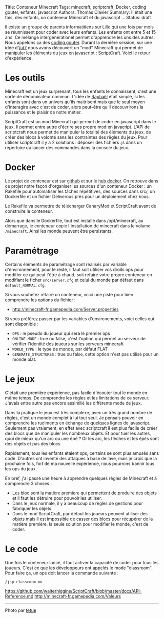 Title: Conteneur Minecraft
Tags: minecraft, scriptcraft, Docker, coding gouter, enfants, javascript
Authors: Thomas Clavier
Summary: Il était une fois, des enfants, un conteneur Minecraft et du javascript ...
Status: draft

Il existe un groupe de parents informatitiens sur Lille qui une fois par mois se réunnissent pour coder avec leurs enfants. Les enfants ont entre 5 et 15 ans. Ce mélange intergénérationel permet d'apprendre les uns des autres. Nous appelons ça des [coding gouter](http://codinggouter.org/). Durant la dernière session, sur une idée d'[/ut7](http://gnanclub.ut7.fr/) nous avons découvert un "mod" Minecraft qui permet de manipuler les éléments du jeux en javascript : [ScriptCraft](http://scriptcraftjs.org/). Voici le retour d'expérience.

# Les outils

Minecraft est un jeux surprenant, tous les enfants le connaissent, c'est une sorte de dénominateur commun. L'idée de [Raphaël](http://ut7.fr/equipe.html) était simple, si les enfants sont dans un univers qu'ils maitrisent mais que le seul moyen d'interagire avec c'est de coder, alors peut-être qu'il découvrirons la puissance et le plaisir de notre métier.

ScriptCraft est un mod Minecraft qui permet de coder en javascript dans le jeux. Il permet entre autre d'écrire ses propre mod en javacript. L'API de scriptcraft nous permet de manipuler la totalité des éléments du jeux, de créer des blocs à volonté sans les contraintes des rêgles du jeux.
Pour utiliser scriptcraft il y a 2 solutions : déposer des fichiers .js dans un répertoire ou lancer des commandes dans la console du jeux.

# Docker

Le projet de conteneur est sur [github](https://github.com/tclavier/docker-scriptcraft) et sur le [hub docker](https://registry.hub.docker.com/u/tclavier/scriptcraft/). On retrouve dans ce projet notre façon d'organiser les sources d'un conteneur Docker : un Rakefile pour automatiser les tâches répétitives, des sources dans src/, un Dockerfile et un fichier Deliverous près pour un déploiement chez nous.

Le Rakefile va permettre de télécharger CanaryMod et ScriptCraft avant de construire le conteneur.

Alors que dans le Dockerfile, tout est installé dans /opt/minecraft, au démarrage, le conteneur copie l'installation de minecraft dans le volume `/minecraft`. Ainsi les monde peuvent être persistants.

# Paramétrage

Certains éléments de paramétrage sont réalisés par variable d'environnement, pour le reste, il faut soit utiliser vos droits ops pour modifier ce qui peut l'être à chaud, soit refaire votre propre conteneur en modifiant le ficher `src/server.cfg` et celui du monde par défaut dans `default_NORMAL.cfg`. 

Si vous souhetez refaire un conteneur, voici une piste pour bien comprendre les options du fichier : 
* http://minecraft-fr.gamepedia.com/Server.properties

Si vous préférez passer par les variables d'environements, voici celles qui sont disponible : 
* `OPS` : le pseudo du joueur qui sera le premier ops
* `ONLINE_MODE` : true ou false, c'est l'option qui permet au serveur de vérifier l'identité des joueurs sur les serveurs minecraft
* `WORLD_TYPE` : le type de monde, par défaut FLAT
* `GENERATE_STRUCTURES` : true ou false, cette option n'est pas utilisé pour un monde plat.

# Le jeux

C'était une première expérience, pas facile d'écouter tout le monde en même temps. De comprendre les règles et les limitations de ce serveur. J'avais entre autre pas encore assimilié les différents mode de jeux. 

Dans la pratique le jeux est très complexe, avec un très grand nombre de rêgles, c'est un monde complet à lui tout seul. Je pensais pouvoir en comprendre les rudiments en échange de quelques lignes de javascript. Seulement pas vraiement, en effet avec scriptcraft il est plus facile de créer des blocs que de manipuler les nombreux objets. Et pour tuer les autres, quoi de mieux qu'un arc ou une épé ? Or les arc, les flèches et les épés sont des objets et pas des blocs.

Rapidement, tous les enfants étaient ops, certains se sont plus amusés sans code. D'autres ont inventé des attaques à base de lave, mais je crois que la prochaine fois, fort de ma nouvelle expérience, nous pourrons bannir tous les ops du jeux.

En bref, j'ai passé une heure à apprendre quelques règles de Minecraft et à comprendre 3 choses : 

* Les bloc sont la matière première qui permettent de produire des objets et il faut les détruire pour pouvoir les utiliser.
* Dans le jeux normale, il y a beaucoup de règles de gestions pour fabriquer les objets.
* Dans le mod ScriptCraft, par défaut les joueurs peuvent utiliser des objets mais il est impossible de casser des blocs pour récupérer de la matière première, la seule solution pour modifier le monde, c'est de coder.

# Le code

Une fois le conteneur lancé, il faut activer la capacité de coder pour tous les joueurs. C'est ce que les développeurs ont appelés le mode "classroom". Pour faire ça, un ops doit lancer la commande suivante : 

    /jsp classroom on


    
https://github.com/walterhiggins/ScriptCraft/blob/master/docs/API-Reference.md
http://minecraft-fr.gamepedia.com/Valeurs

---
Photo par [tetue](https://www.flickr.com/photos/romytetue/109188206)
